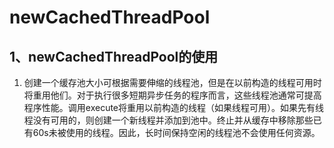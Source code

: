 # newCachedThreadPool

## 1、newCachedThreadPool的使用

1. 创建一个缓存池大小可根据需要伸缩的线程池，但是在以前构造的线程可用时将重用他们。对于执行很多短期异步任务的程序而言，这些线程池通常可提高程序性能。调用execute将重用以前构造的线程（如果线程可用）。如果先有线程没有可用的，则创建一个新线程并添加到池中。终止并从缓存中移除那些已有60s未被使用的线程。因此，长时间保持空闲的线程池不会使用任何资源。

